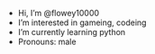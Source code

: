-  Hi, I’m @flowey10000
-  I’m interested in gameing, codeing
-  I’m currently learning python
-  Pronouns: male

